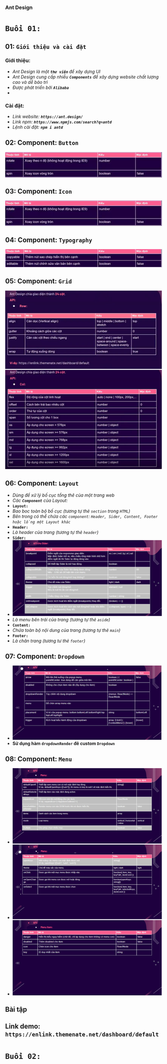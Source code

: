 ### Ant Design

# `Buổi 01:`

## **01: `Giới thiệu và cài đặt`**

### Giới thiệu:

- <i>Ant Design là một <b> `thư viện` </b> để xây dựng UI</i>
- <i>Ant Design cung cấp nhiều <b>`Components`</b> để xây dựng website chất lượng cao và dễ bảo trì </i>
- <i>Được phát triển bởi <b>`Alibaba`</b></i>
- <i></i>

### Cài đặt:

- <i>Link website: <a><b>`https://ant.design/`</b></a></i>
- <i>Link npm: <a><b>`https://www.npmjs.com/search?q=antd`</b></a></i>
- <i>Lệnh cài đặt: <b>`npm i antd`</b> </i>

## **02: Component: `Button`**

![Thuộc tính button](./Docs/Sources/Images/image-23.png)

## **03: Component: `Icon`**

![Thuộc tính Icon](./Docs/Sources/Images/image-23.png)

## **04: Component: `Typography`**

![Thuộc tính Typography](./Docs/Sources/Images/image-24.png)

## **05: Component: `Grid`**

![Thuộc tính Grid-Row](./Docs/Sources/Images/image-25.png)
![Thuộc tính Grid-Col](./Docs/Sources/Images/image-26.png)

## **06: Component: `Layout`**

- <i>Dùng để xử lý bố cục tổng thê của một trang web</i>
- <i>Các <b>`Component`</b> của Layout:</i>
- <b>`Layout:`</b>
- <i>Bao boc toàn bộ bố cục (tương tự thẻ `section` trong `HTML`) </i>
- <i>Bên trong có thể chứa các `component`: `Header, Sider, Content, Footer hoặc lồng một Layout khác`</i>
- <b>`Header:`</b>
- <i>Là header của trang (tương tự thẻ `header`)</i>
- <b>`Sider:`</b>
- ![Thuộc tính Sider](./Docs/Sources/Images/image-27.png)
- <i>Là menu bên trái của trang (tương tự thẻ `aside`)</i>
- <b>`Content:`</b>
- <i>Chứa toàn bộ nội dung của trang (tương tự thẻ `main`)</i>
- <b>`Footer:`</b>
- <i>Là chân trang (tương tư thẻ `footer`)</i>

## **07: Component: `Dropdown`**

- ![Thuộc tính Dropdown](./Docs/Sources/Images/image-28.png)
- <b>Sử dụng hàm `dropdownRender` đê custom `Dropdown`</b>

## **08: Component: `Menu`**

- ![Thuộc tính Menu](./Docs/Sources/Images/image-29.png)
- ![Thuộc tính Menu](./Docs/Sources/Images/image-30.png)
- ![Thuộc tính Menu](./Docs/Sources/Images/image-31.png)

## **Bài tập**

## <b>Link demo: <a>`https://enlink.themenate.net/dashboard/default`</a></b>

# `Buổi 02:`
